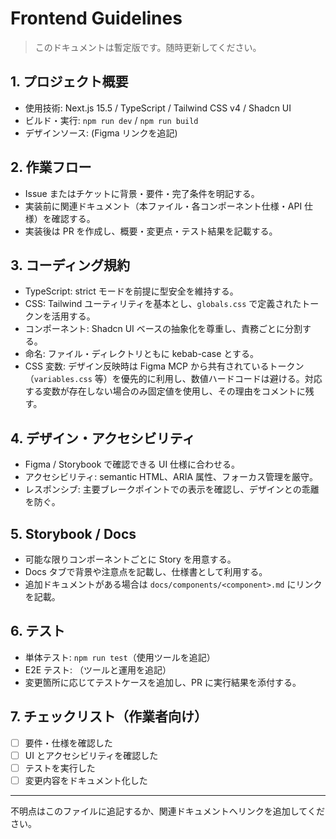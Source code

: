 # Frontend Guidelines

> このドキュメントは暫定版です。随時更新してください。

## 1. プロジェクト概要
- 使用技術: Next.js 15.5 / TypeScript / Tailwind CSS v4 / Shadcn UI
- ビルド・実行: `npm run dev` / `npm run build`
- デザインソース: (Figma リンクを追記)

## 2. 作業フロー
- Issue またはチケットに背景・要件・完了条件を明記する。
- 実装前に関連ドキュメント（本ファイル・各コンポーネント仕様・API 仕様）を確認する。
- 実装後は PR を作成し、概要・変更点・テスト結果を記載する。

## 3. コーディング規約
- TypeScript: strict モードを前提に型安全を維持する。
- CSS: Tailwind ユーティリティを基本とし、`globals.css` で定義されたトークンを活用する。
- コンポーネント: Shadcn UI ベースの抽象化を尊重し、責務ごとに分割する。
- 命名: ファイル・ディレクトリともに kebab-case とする。
- CSS 変数: デザイン反映時は Figma MCP から共有されているトークン（`variables.css` 等）を優先的に利用し、数値ハードコードは避ける。対応する変数が存在しない場合のみ固定値を使用し、その理由をコメントに残す。

## 4. デザイン・アクセシビリティ
- Figma / Storybook で確認できる UI 仕様に合わせる。
- アクセシビリティ: semantic HTML、ARIA 属性、フォーカス管理を厳守。
- レスポンシブ: 主要ブレークポイントでの表示を確認し、デザインとの乖離を防ぐ。

## 5. Storybook / Docs
- 可能な限りコンポーネントごとに Story を用意する。
- Docs タブで背景や注意点を記載し、仕様書として利用する。
- 追加ドキュメントがある場合は `docs/components/<component>.md` にリンクを記載。

## 6. テスト
- 単体テスト: `npm run test`（使用ツールを追記）
- E2E テスト: （ツールと運用を追記）
- 変更箇所に応じてテストケースを追加し、PR に実行結果を添付する。

## 7. チェックリスト（作業者向け）
- [ ] 要件・仕様を確認した
- [ ] UI とアクセシビリティを確認した
- [ ] テストを実行した
- [ ] 変更内容をドキュメント化した

---
不明点はこのファイルに追記するか、関連ドキュメントへリンクを追加してください。

